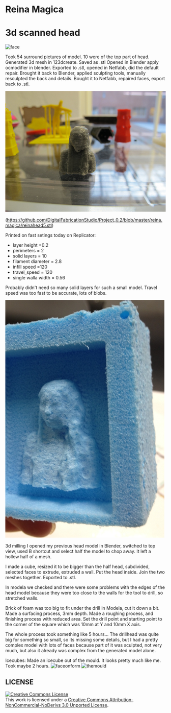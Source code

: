 # Reina Magica
# 3d scanned head

![face](http://fablab.aalto.fi/site/sites/default/files/Screen%20Shot%202012-10-10%20at%201.29.37%20PM.png)

Took 54 surround pictures of model. 10 were of the top part of head. Generated 3d mesh in 123dcreate. Saved as .stl Opened in Blender apply ocmodifier in blender. Exported to .stl, opened in Netfabb, did the default repair. Brought it back to Blender, applied sculpting tools, manually resculpted the back and details. Bought it to Netfabb, repaired faces, export back to .stl.

![face](https://github.com/DigitalFabricationStudio/Project_0.2/blob/master/reina.magica/3d%20scanned%20head/reinaheadmodel.jpg?raw=true)

(https://github.com/DigitalFabricationStudio/Project_0.2/blob/master/reina.magica/reinahead5.stl)

Printed on fast setings today on Replicator:
* layer height =0.2
* perimeters = 2
* solid layers = 10
* filament diameter = 2.8
* infill speed =120
* travel_speed = 120
* single walla width = 0.56

Probably didn't need so many solid layers for such a small model.
Travel speed was too fast to be accurate, lots of blobs.

![faceonform](https://github.com/DigitalFabricationStudio/Project_0.2/blob/master/reina.magica/3d%20scanned%20head/cncmilling.jpg)

3d milling
I opened my previous head model in Blender, switched to top view, used B shortcut and select half the model to chop away.  It left a hollow half of a mesh.

I made a cube, resized it to be bigger than the half head, subdivided, selected faces to extrude, extruded a wall.  Put the head inside.  Join the two meshes together.  Exported to .stl.

In modela we checked and there were some problems with the edges of the head model because they were too close to the walls for the tool to drill, so stretched walls.

Brick of foam was too big to fit under the drill in Modela, cut it down a bit.
Made a surfacing process, 3mm depth.  Made a roughing process, and finishing process with reduced area. Set the drill point and starting point to the corner of the square which was 10mm at Y and 10mm X axis.

The whole process took something like 5 hours...
The drillhead was quite big for something so small, so its missing some details, but I had a pretty complex model with lots of faces because part of it was sculpted, not very much, but also it already was complex from the generated model alone.



Icecubes:
Made an icecube out of the mould.  It looks pretty much like me.  Took maybe 2 hours.
![faceonform](http://farm9.staticflickr.com/8192/8096913197_62fd28b4d0_z.jpg)
![themould](http://farm9.staticflickr.com/8466/8096452036_dff23a4e9e_z.jpg)


## LICENSE
<a rel="license" href="http://creativecommons.org/licenses/by-nc-nd/3.0/deed.en_US"><img alt="Creative Commons License" style="border-width:0" src="http://i.creativecommons.org/l/by-nc-nd/3.0/88x31.png" /></a><br />This work is licensed under a <a rel="license" href="http://creativecommons.org/licenses/by-nc-nd/3.0/deed.en_US">Creative Commons Attribution-NonCommercial-NoDerivs 3.0 Unported License</a>.